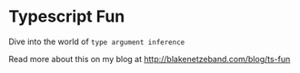 # Typescript Fun

Dive into the world of `type argument inference`

Read more about this on my blog at <http://blakenetzeband.com/blog/ts-fun>
